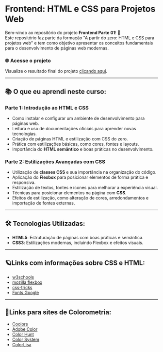 # Frontend: HTML e CSS para Projetos Web

Bem-vindo ao repositório do projeto **Frontend Parte 01**! 🎉  
Este repositório faz parte da formação "A partir do zero: HTML e CSS para projetos web" e tem como objetivo apresentar os conceitos fundamentais para o desenvolvimento de páginas web modernas.

### 🌐 Acesse o projeto
Visualize o resultado final do projeto [clicando aqui](https://fabiobatistapinheiro.github.io/frontend_parte_01/).

---

## 📚 O que eu aprendi neste curso:
### Parte 1: Introdução ao HTML e CSS
- Como instalar e configurar um ambiente de desenvolvimento para páginas web.
- Leitura e uso de documentações oficiais para aprender novas tecnologias.
- Criação de páginas HTML e estilização com CSS do zero.
- Prática com estilizações básicas, como cores, fontes e layouts.
- Importância do **HTML semântico** e boas práticas no desenvolvimento.

### Parte 2: Estilizações Avançadas com CSS
- Utilização de **classes CSS** e sua importância na organização do código.
- Aplicação do **Flexbox** para posicionar elementos de forma prática e responsiva.
- Estilização de textos, fontes e ícones para melhorar a experiência visual.
- Técnicas para posicionar elementos na página com **CSS**.
- Efeitos de estilização, como alteração de cores, arredondamentos e importação de fontes externas.

---

## 🛠️ Tecnologias Utilizadas:
- **HTML5**: Estruturação de páginas com boas práticas e semântica.
- **CSS3**: Estilizações modernas, incluindo Flexbox e efeitos visuais.

---

## 🪐Links com informações sobre CSS e HTML:

- [w3schools](https://www.w3schools.com/html/default.asp)
- [mozilla flexbox](https://developer.mozilla.org/en-US/docs/Web/CSS/box-sizing)
- [css-tricks](https://css-tricks.com/snippets/css/a-guide-to-flexbox/)
- [Fonts Google](https://fonts.google.com/)

---

## 🌈Links para sites de Colorometria:
- [Coolors](https://coolors.co/)
- [Adobe Color](https://color.adobe.com/pt/create/color-wheel)
- [Color Hunt](https://colorhunt.co/)
- [Color System](https://m3.material.io/styles/color/system/overview)
- [ColorLisa](https://colorlisa.com/)




